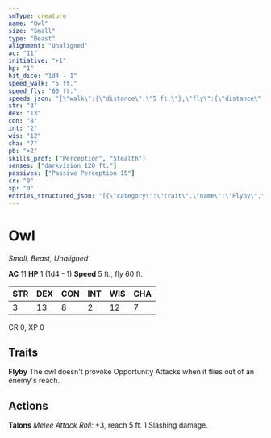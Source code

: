 ```yaml
---
smType: creature
name: "Owl"
size: "Small"
type: "Beast"
alignment: "Unaligned"
ac: "11"
initiative: "+1"
hp: "1"
hit_dice: "1d4 - 1"
speed_walk: "5 ft."
speed_fly: "60 ft."
speeds_json: "{\"walk\":{\"distance\":\"5 ft.\"},\"fly\":{\"distance\":\"60 ft.\"}}"
str: "3"
dex: "13"
con: "8"
int: "2"
wis: "12"
cha: "7"
pb: "+2"
skills_prof: ["Perception", "Stealth"]
senses: ["darkvision 120 ft."]
passives: ["Passive Perception 15"]
cr: "0"
xp: "0"
entries_structured_json: "[{\"category\":\"trait\",\"name\":\"Flyby\",\"text\":\"The owl doesn't provoke Opportunity Attacks when it flies out of an enemy's reach.\"},{\"category\":\"action\",\"name\":\"Talons\",\"text\":\"*Melee Attack Roll:* +3, reach 5 ft. 1 Slashing damage.\",\"kind\":\"Melee Attack Roll\",\"to_hit\":\"+3\",\"range\":\"5 ft\"}]"
---
```


# Owl
*Small, Beast, Unaligned*

**AC** 11
**HP** 1 (1d4 - 1)
**Speed** 5 ft., fly 60 ft.

| STR | DEX | CON | INT | WIS | CHA |
| --- | --- | --- | --- | --- | --- |
| 3 | 13 | 8 | 2 | 12 | 7 |

CR 0, XP 0

## Traits

**Flyby**
The owl doesn't provoke Opportunity Attacks when it flies out of an enemy's reach.

## Actions

**Talons**
*Melee Attack Roll:* +3, reach 5 ft. 1 Slashing damage.
